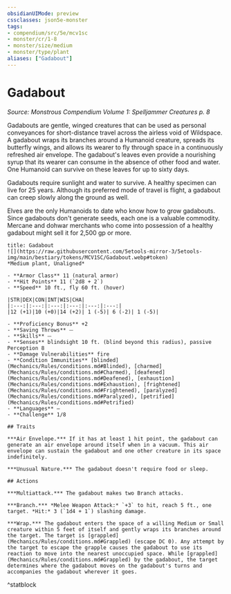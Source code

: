 ```yaml
---
obsidianUIMode: preview
cssclasses: json5e-monster
tags:
- compendium/src/5e/mcv1sc
- monster/cr/1-8
- monster/size/medium
- monster/type/plant
aliases: ["Gadabout"]
---
```

# Gadabout
*Source: Monstrous Compendium Volume 1: Spelljammer Creatures p. 8*  

Gadabouts are gentle, winged creatures that can be used as personal conveyances for short-distance travel across the airless void of Wildspace. A gadabout wraps its branches around a Humanoid creature, spreads its butterfly wings, and allows its wearer to fly through space in a continuously refreshed air envelope. The gadabout's leaves even provide a nourishing syrup that its wearer can consume in the absence of other food and water. One Humanoid can survive on these leaves for up to sixty days.

Gadabouts require sunlight and water to survive. A healthy specimen can live for 25 years. Although its preferred mode of travel is flight, a gadabout can creep slowly along the ground as well.

Elves are the only Humanoids to date who know how to grow gadabouts. Since gadabouts don't generate seeds, each one is a valuable commodity. Mercane and dohwar merchants who come into possession of a healthy gadabout might sell it for 2,500 gp or more.

```ad-statblock
title: Gadabout
![](https://raw.githubusercontent.com/5etools-mirror-3/5etools-img/main/bestiary/tokens/MCV1SC/Gadabout.webp#token)
*Medium plant, Unaligned*

- **Armor Class** 11 (natural armor)
- **Hit Points** 11 (`2d8 + 2`)
- **Speed** 10 ft., fly 60 ft. (hover)

|STR|DEX|CON|INT|WIS|CHA|
|:---:|:---:|:---:|:---:|:---:|:---:|
|12 (+1)|10 (+0)|14 (+2)| 1 (-5)| 6 (-2)| 1 (-5)|

- **Proficiency Bonus** +2
- **Saving Throws** ⏤
- **Skills** ⏤
- **Senses** blindsight 10 ft. (blind beyond this radius), passive Perception 8
- **Damage Vulnerabilities** fire
- **Condition Immunities** [blinded](Mechanics/Rules/conditions.md#Blinded), [charmed](Mechanics/Rules/conditions.md#Charmed), [deafened](Mechanics/Rules/conditions.md#Deafened), [exhaustion](Mechanics/Rules/conditions.md#Exhaustion), [frightened](Mechanics/Rules/conditions.md#Frightened), [paralyzed](Mechanics/Rules/conditions.md#Paralyzed), [petrified](Mechanics/Rules/conditions.md#Petrified)
- **Languages** —
- **Challenge** 1/8

## Traits

***Air Envelope.*** If it has at least 1 hit point, the gadabout can generate an air envelope around itself when in a vacuum. This air envelope can sustain the gadabout and one other creature in its space indefinitely.

***Unusual Nature.*** The gadabout doesn't require food or sleep.

## Actions

***Multiattack.*** The gadabout makes two Branch attacks.

***Branch.*** *Melee Weapon Attack:* `+3` to hit, reach 5 ft., one target. *Hit:* 3 (`1d4 + 1`) slashing damage.

***Wrap.*** The gadabout enters the space of a willing Medium or Small creature within 5 feet of itself and gently wraps its branches around the target. The target is [grappled](Mechanics/Rules/conditions.md#Grappled) (escape DC 0). Any attempt by the target to escape the grapple causes the gadabout to use its reaction to move into the nearest unoccupied space. While [grappled](Mechanics/Rules/conditions.md#Grappled) by the gadabout, the target determines where the gadabout moves on the gadabout's turns and accompanies the gadabout wherever it goes.
```
^statblock